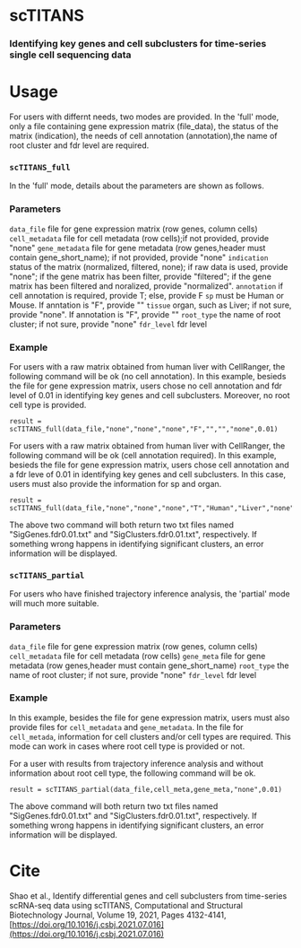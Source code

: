 # scTITANS
### Identifying key genes and cell subclusters for time-series single cell sequencing data

# Usage
For users with differnt needs, two modes are provided. In the 'full' mode, only a file containing gene expression matrix (file_data), the status of the matrix (indication), the needs of cell annotation (annotation),the name of root cluster and fdr level are required.

### `scTITANS_full`
In the 'full' mode, details about the parameters are shown as follows.
### Parameters
`data_file` file for gene expression matrix (row genes, column cells)
`cell_metadata` file for cell metadata (row cells);if not provided, provide "none" 
`gene_metadata` file for gene metadata (row genes,header must contain gene_short_name); if not provided, provide "none" 
`indication` status of the matrix (normalized, filtered, none); if raw data is used, provide "none"; if the gene matrix has been filter, provide "filtered"; if the gene matrix has been filtered and noralized, provide "normalized".
`annotation` if cell annotation is required, provide T; else, provide F
`sp` must be Human or Mouse. If anntation is "F", provide ""
`tissue` organ, such as Liver; if not sure, provide "none". If annotation is "F", provide ""
`root_type` the name of root cluster; if not sure, provide "none"
`fdr_level` fdr level

### Example

For users with a raw matrix obtained from human liver with CellRanger, the following command will be ok (no cell annotation). 
In this example, besieds the file for gene expression matrix, users chose no cell annotation and fdr level of 0.01 in identifying key genes and cell subclusters. Moreover, no root cell type is provided.

```
result = scTITANS_full(data_file,"none","none","none","F","","","none",0.01)
```

For users with a raw matrix obtained from human liver with CellRanger, the following command will be ok (cell annotation required). 
In this example, besieds the file for gene expression matrix, users chose cell annotation and a fdr leve of 0.01 in identifying key genes and cell subclusters. 
In this case, users must also provide the information for sp and organ.

```
result = scTITANS_full(data_file,"none","none","none","T","Human","Liver","none",0.01)
```

The above two command will both return two txt files named "SigGenes.fdr0.01.txt" and "SigClusters.fdr0.01.txt", respectively. If something wrong happens in identifying significant clusters, an error information will be displayed.

### `scTITANS_partial`
For users who have finished trajectory inference analysis, the 'partial' mode will much more suitable.
### Parameters
`data_file` file for gene expression matrix (row genes, column cells)
`cell_metadata` file for cell metadata (row cells) 
`gene_meta` file for gene metadata (row genes,header must contain gene_short_name) 
`root_type` the name of root cluster; if not sure, provide "none"
`fdr_level` fdr level

### Example
In this example, besides the file for gene expression matrix, users must also provide files for `cell_metadata` and `gene_metadata`. In the file for `cell_metada`, information for cell clusters and/or cell types are required.
This mode can work in cases where root cell type is provided or not. 

For a user with results from trajectory inference analysis and without information about root cell type, the following command will be ok. 
```
result = scTITANS_partial(data_file,cell_meta,gene_meta,"none",0.01)
```

The above command will both return two txt files named "SigGenes.fdr0.01.txt" and "SigClusters.fdr0.01.txt", respectively. If something wrong happens in identifying significant clusters, an error information will be displayed.

# Cite
Shao et al., Identify differential genes and cell subclusters from time-series scRNA-seq data using scTITANS, Computational and Structural Biotechnology Journal, Volume 19, 2021, Pages 4132-4141, [https://doi.org/10.1016/j.csbj.2021.07.016](https://doi.org/10.1016/j.csbj.2021.07.016)